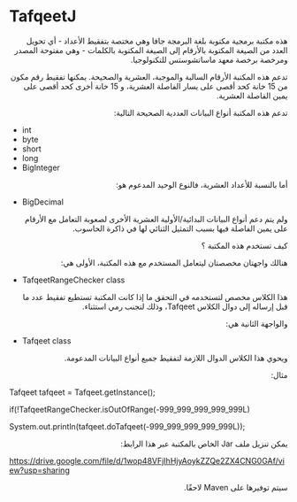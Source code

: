 # TafqeetJ

<p dir='rtl' align='right'>
هذه مكتبة برمجية مكتوبة بلغة البرمجة جافا وهي مختصة بتفقيط الأعداد - أي تحويل العدد من الصيغة المكتوبة بالأرقام إلى الصيغة المكتوبة بالكلمات - وهي مفتوحة المصدر ومرخصة برخصة معهد ماساتشوستس للتكنولوجيا.
</p>

<p dir='rtl' align='right'>
تدعم هذه المكتبة الأرقام السالبة والموجبة، العشرية والصحيحة. يمكنها تفقيط رقم مكون من 15 خانة كحد أقصى على يسار الفاصلة العشرية، و 15 خانة أخرى كحد أقصى على يمين الفاصلة العشرية.
</p>

<p dir='rtl' align='right'>
تدعم هذه المكتبة أنواع البيانات العددية الصحيحة التالية:
</p>

- int
- byte
- short
- long
- BigInteger

<p dir='rtl' align='right'>
أما بالنسبة للأعداد العشرية، فالنوع الوحيد المدعوم هو:
</p>

- BigDecimal

<p dir='rtl' align='right'>
ولم يتم دعم أنواع البيانات البدائية/الأولية العشرية الأخرى لصعوبة التعامل مع الأرقام على يمين الفاصلة فيها بسبب التمثيل الثنائي لها في ذاكرة الحاسوب.
</p>

<p dir='rtl' align='right'>
كيف تستخدم هذه المكتبة ؟
</p>

<p dir='rtl' align='right'>
هنالك واجهتان مخصصتان ليتعامل المستخدم مع هذه المكتبة، الأولى هي:
</p>

- TafqeetRangeChecker class

<p dir='rtl' align='right'>
هذا الكلاس مخصص لتستخدمه في التحقق ما إذا كانت المكتبة تستطيع تفقيط عدد ما قبل إرساله إلى دوال الكلاس Tafqeet، وذلك لتجنب رمي استثناء.
</p>

<p dir='rtl' align='right'>
والواجهة الثانية هي:
</p>

- Tafqeet class

<p dir='rtl' align='right'>
ويحوي هذا الكلاس الدوال اللازمة لتفقيط جميع أنواع البيانات المدعومة.
</p>

<p dir='rtl' align='right'>
مثال:
</p>

Tafqeet tafqeet = Tafqeet.getInstance();

if(!TafqeetRangeChecker.isOutOfRange(-999_999_999_999_999L)

  System.out.println(tafqeet.doTafqeet(-999_999_999_999_999L));

<p dir='rtl' align='right'>
يمكن تنزيل ملف Jar الخاص بالمكتبة عبر هذا الرابط:
</p>


https://drive.google.com/file/d/1wop48VFjIhHjyAoykZZQe2ZX4CNG0GAf/view?usp=sharing

<p dir='rtl' align='right'>
سيتم توفيرها على Maven لاحقًا.
</p>
